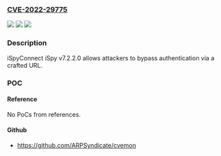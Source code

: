### [CVE-2022-29775](https://cve.mitre.org/cgi-bin/cvename.cgi?name=CVE-2022-29775)
![](https://img.shields.io/static/v1?label=Product&message=n%2Fa&color=blue)
![](https://img.shields.io/static/v1?label=Version&message=n%2Fa&color=blue)
![](https://img.shields.io/static/v1?label=Vulnerability&message=n%2Fa&color=brighgreen)

### Description

iSpyConnect iSpy v7.2.2.0 allows attackers to bypass authentication via a crafted URL.

### POC

#### Reference
No PoCs from references.

#### Github
- https://github.com/ARPSyndicate/cvemon

